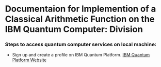 # Documentaion for Implemention of a Classical Arithmetic Function on the IBM Quantum Computer: Division

### Steps to access quantum computer services on local machine:

- Sign up and create a profile on IBM Quantum Platform.
[IBM Quantum Platform Website](https://quantum-computing.ibm.com/)
